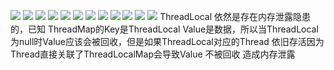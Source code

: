 ![](.Readme_images/0823002d.png)
![](.Readme_images/82e2aeb2.png)
![](.Readme_images/afcb3a13.png)
![](.Readme_images/5b85fd2e.png)
![](.Readme_images/2bb1b4dc.png)
![](.Readme_images/3f6929aa.png)
![](.Readme_images/ad8fd482.png)
![](.Readme_images/e58436a7.png)
![](.Readme_images/b459cc14.png)
![](.Readme_images/152be69c.png)
![](.Readme_images/6c83f914.png)
![](.Readme_images/a3d112ca.png)
ThreadLocal 依然是存在内存泄露隐患的，已知
ThreadMap的Key是ThreadLocal Value是数据，所以当ThreadLocal
为null时Value应该会被回收，但是如果ThreadLocal对应的Thread
依旧存活因为Thread直接关联了ThreadLocalMap会导致Value 不被回收
造成内存泄露